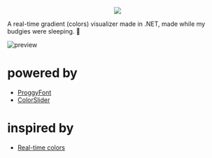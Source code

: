<p align="center">
  <img src="https://i.imgur.com/wJOI2PC_d.webp?maxwidth=760&fidelity=grand" />
</p>
A real-time gradient (colors) visualizer made in .NET, made while my budgies were sleeping. 🐣

![preview](https://i.imgur.com/54BOKGH_d.webp?maxwidth=760&fidelity=grand)

# powered by
- [ProggyFont](https://github.com/bluescan/proggyfonts)
- [ColorSlider](https://github.com/fabricelacharme/ColorSlider)

# inspired by
- [Real-time colors](https://www.realtimecolors.com/?colors=fbfcf8-20220c-d37e7e-351212-c35050&fonts=Fira%20Code-Noto%20Sans%20Osage)
